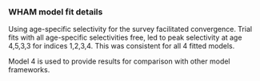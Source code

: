 ### WHAM model fit details

Using age-specific selectivity for the survey facilitated convergence. 
Trial fits with all age-specific selectivities free, led to  peak selectivity at age 4,5,3,3 for indices 1,2,3,4.
This was consistent for all 4 fitted models. 

Model 4 is used to provide results for comparison with other model frameworks.
